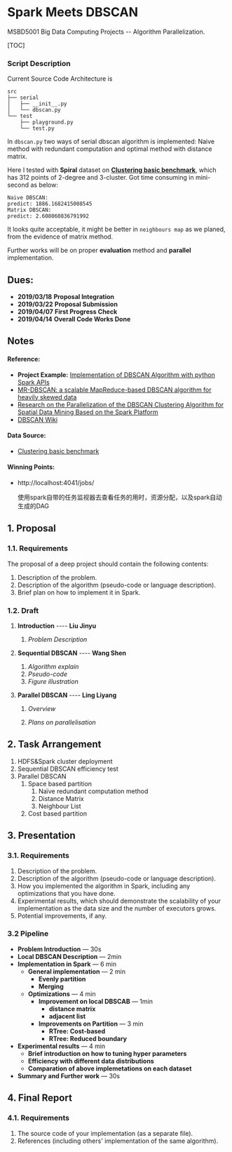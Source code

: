 # Spark Meets DBSCAN 
MSBD5001 Big Data Computing Projects -- Algorithm Parallelization.

[TOC]

### Script Description

Current Source Code Architecture is

```pseudocode
src
├── serial
│   ├── __init__.py
│   └── dbscan.py
└── test
    ├── playground.py
    └── test.py
```

In `dbscan.py` two ways of serial dbscan algorithm is implemented: Naive method with redundant computation and optimal method with distance matrix.

Here I tested with **Spiral** dataset on [**Clustering basic benchmark**](http://cs.joensuu.fi/sipu/datasets/), which has 312 points of 2-degree and 3-cluster. Got time consuming in mini-second as below:

```pseudocode
Naive DBSCAN:
predict: 1886.1682415008545
Matrix DBSCAN:
predict: 2.608060836791992
```

It looks quite acceptable, it might be better in `neighbours map` as we planed, from the evidence of matrix method.

Further works will be on proper **evaluation** method and **parallel** implementation.

## Dues:

- **2019/03/18** **Proposal Integration**
- **2019/03/22** **Proposal Submission**
- **2019/04/07** **First Progress Check**
- **2019/04/14** **Overall Code Works Done**



## Notes

#### Reference:

* **Project Example:** [Implementation of DBSCAN Algorithm with python Spark APIs](https://www.cse.ust.hk/msbd5003/pastproj/deep1.pdf)
* [MR-DBSCAN: a scalable MapReduce-based DBSCAN algorithm for heavily skewed data](https://www.researchgate.net/publication/260523383_MR-DBSCAN_a_scalable_MapReduce-based_DBSCAN_algorithm_for_heavily_skewed_data)
* [Research on the Parallelization of the DBSCAN Clustering Algorithm for Spatial Data Mining Based on the Spark Platform](https://www.researchgate.net/publication/321753740_Research_on_the_Parallelization_of_the_DBSCAN_Clustering_Algorithm_for_Spatial_Data_Mining_Based_on_the_Spark_Platform)
* [DBSCAN Wiki](<https://en.wikipedia.org/wiki/DBSCAN>)

#### Data Source:

* [Clustering basic benchmark](http://cs.joensuu.fi/sipu/datasets/)

#### Winning Points:

* http://localhost:4041/jobs/

  使用spark自带的任务监视器去查看任务的用时，资源分配，以及spark自动生成的DAG



## 1. Proposal

### 1.1. Requirements

The proposal of a deep project should contain the following contents:

1. Description of the problem.
2. Description of the algorithm (pseudo-code or language description).
3. Brief plan on how to implement it in Spark.

### 1.2. Draft

1. **Introduction** ---- **Liu Jinyu**

   1. *Problem Description*

2. **Sequential DBSCAN**  ---- **Wang Shen**

   1. *Algorithm explain*
   2. *Pseudo-code*
   3. *Figure illustration*

3. **Parallel DBSCAN** ---- **Ling Liyang**

   1. *Overview*

   2. *Plans on parallelisation* 

## 2. Task Arrangement

1. HDFS&Spark cluster deployment
2. Sequential DBSCAN efficiency test
3. Parallel DBSCAN
   1. Space based partition
      1. Naïve redundant computation method
      2. Distance Matrix
      3. Neighbour List
   2. Cost based partition

## 3. Presentation

### 3.1. Requirements 

1. Description of the problem.
2. Description of the algorithm (pseudo-code or language description).
3. How you implemented the algorithm in Spark, including any optimizations that you have done.
4. Experimental results, which should demonstrate the scalability of your implementation as the data size and the number of executors grows.
5. Potential improvements, if any.

### 3.2 Pipeline

* **Problem Introduction** — 30s
* **Local DBSCAN Description** — 2min
* **Implementation in Spark** — 6 min
  * **General implementation** — 2 min
    * **Evenly partition**
    * **Merging**
  * **Optimizations** — 4 min
    * **Improvement on local DBSCAB** — 1min
      - **distance matrix**
      - **adjacent list**
    * **Improvements on Partition** — 3 min
      * **RTree: Cost-based** 
      * **RTree: Reduced boundary**
* **Experimental results** — 4 min
  * **Brief introduction on how to tuning hyper parameters**
  * **Efficiency  with different data distributions**
  * **Comparation of above implemetations on each dataset**
* **Summary and Further work** — 30s

## 4. Final Report

### 4.1. Requirements

1. The source code of your implementation (as a separate file).
2. References (including others' implementation of the same algorithm).